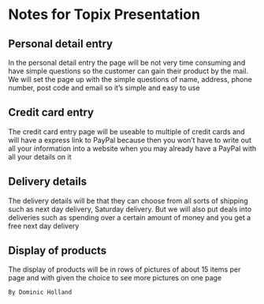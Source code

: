 Notes for Topix Presentation
============================

Personal detail entry
----------------------

In the personal detail entry the page will be not very time consuming and have simple questions so 
the customer can gain their product by the mail. We will set the page up with the simple questions 
of name, address, phone number, post code and email so it’s simple and easy to use 

Credit card entry
-----------------

The credit card entry page will be useable to multiple of credit cards and will have a express link to 
PayPal because then you won’t have to write out all your information into a website when you may 
already have a PayPal with all your details on it 

Delivery details
----------------

The delivery details will be that they can choose from all sorts of shipping such as next day delivery, 
Saturday delivery. But we will also put deals into deliveries such as spending over a certain amount 
of money and you get a free next day delivery 

Display of products
-------------------

The display of products will be in rows of pictures of about 15 items per page and with given the 
choice to see more pictures on one page

<code>By Dominic Holland</code>
